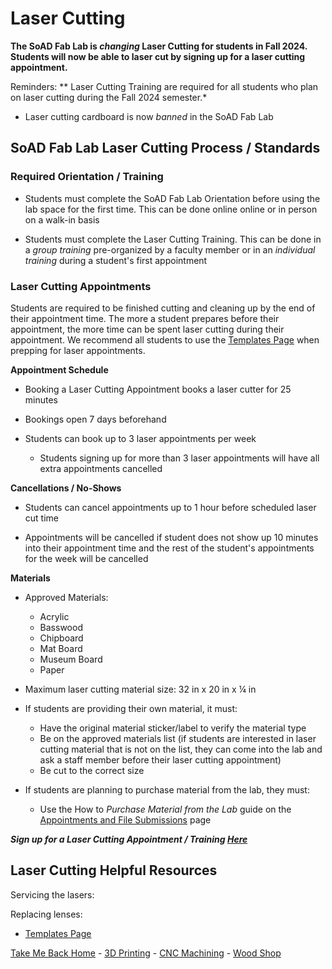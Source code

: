 

# Laser Cutting

**The SoAD Fab Lab is *changing* Laser Cutting for students in Fall 2024. Students will now be able to laser cut by signing up for a laser cutting appointment.**

Reminders:
** Laser Cutting Training are required for all students who plan on laser cutting during the Fall 2024 semester.* 

* Laser cutting cardboard is now *banned* in the SoAD Fab Lab


## SoAD Fab Lab Laser Cutting Process / Standards


### Required Orientation / Training
* Students must complete the SoAD Fab Lab Orientation before using the lab space for the first time. This can be done online online or in person on a walk-in basis
   
* Students must complete the Laser Cutting Training. This can be done in a _group training_ pre-organized by a faculty member or in an _individual training_ during a student's first appointment

### Laser Cutting Appointments 
Students are required to be finished cutting and cleaning up by the end of their appointment time. The more a student prepares before their appointment, the more time can be spent laser cutting during their appointment. We recommend all students to use the [Templates Page](https://digitalfabricationlab-nyit-soad.github.io/resources/Tutorials&Templates/) when prepping for laser appointments.

**Appointment Schedule**

* Booking a Laser Cutting Appointment books a laser cutter for 25 minutes
  
* Bookings open 7 days beforehand
  
* Students can book up to 3 laser appointments per week  
  * Students signing up for more than 3 laser appointments will have all extra appointments cancelled

**Cancellations / No-Shows**

* Students can cancel appointments up to 1 hour before scheduled laser cut time
  
* Appointments will be cancelled if student does not show up 10 minutes into their appointment time and the rest of the student's appointments for the week will be cancelled

**Materials**

* Approved Materials:
   * Acrylic
   * Basswood
   * Chipboard
   * Mat Board
   * Museum Board
   * Paper

* Maximum laser cutting material size: 32 in x 20 in x ¼ in
     
* If students are providing their own material, it must:
   * Have the original material sticker/label to verify the material type
   * Be on the approved materials list (if students are interested in laser cutting material that is not on the list, they can come into the lab and ask a staff member before their laser cutting appointment)
   * Be cut to the correct size
   
* If students are planning to purchase material from the lab, they must:
   * Use the How to _Purchase Material from the Lab_ guide on the [Appointments and File Submissions](https://digitalfabricationlab-nyit-soad.github.io/resources/Tutorials&Templates/SubmissionGuide/) page
 

***Sign up for a Laser Cutting Appointment / Training [Here](https://outlook.office365.com/owa/calendar/booking-LaserCuttingNYITManhattan@nyinstituteoftechnology.onmicrosoft.com/bookings/)***

## Laser Cutting Helpful Resources

Servicing the lasers:

Replacing lenses:


* [Templates Page](https://digitalfabricationlab-nyit-soad.github.io/resources/Tutorials&Templates/)
  
[Take Me Back Home](https://digitalfabricationlab-nyit-soad.github.io/resources/) - [3D Printing](https://digitalfabricationlab-nyit-soad.github.io/resources/3Dprinters/) - [CNC Machining](https://digitalfabricationlab-nyit-soad.github.io/resources/CNCmills/) - [Wood Shop](https://digitalfabricationlab-nyit-soad.github.io/resources/ShopTools/)  
